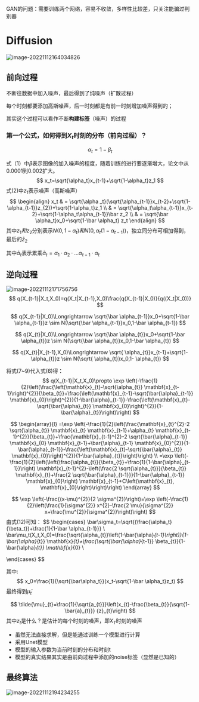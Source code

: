 GAN的问题：需要训练两个网络，容易不收敛，多样性比较差，只关注能骗过判别器

# Diffusion

![image-20221112164034826](C:\Users\jyh\AppData\Roaming\Typora\typora-user-images\image-20221112164034826.png)

## 前向过程

不断往数据中加入噪声，最后得到了纯噪声（扩散过程）

每个时刻都要添加高斯噪声，后一时刻都是有前一时刻增加噪声得到的；

其实这个过程可以看作不断**构建标签**（噪声）的过程

### 第一个公式，如何得到$X_t$时刻的分布（前向过程）？

$$
\alpha _t = 1- \beta_t
$$

式（1）中$\beta$表示图像的加入噪声的程度，随着训练的进行要逐渐增大，论文中从0.0001到0.002扩大。
$$
x_t=\sqrt{\alpha_t}x_{t-1}+\sqrt{1-\alpha_t}z_1
$$
式(2)中$z_1$表示噪声（高斯噪声）
$$
\begin{align}
          x_t & = \sqrt{\alpha _t}(\sqrt{\alpha_{t-1}}x_{t-2}+\sqrt{1-\alpha_{t-1}}z_{2})+\sqrt{1-\alpha_t}z_1 \\
           & = \sqrt{\alpha_t\alpha_{t-1}}x_{t-2}+\sqrt{1-\alpha_t\alpha_{t-1}}\bar z_2 \\
           & = \sqrt{\bar \alpha_t}x_0+\sqrt{1-\bar \alpha_t} z_t
          \end{align}
$$
其中$z_1和z_2$分别表示$N(0,1-\alpha_t)和N(0,\alpha_t(1-\alpha_{t-1}))$，独立同分布可相加得到，最后的$\bar z_2$

其中$\bar \alpha_t$表示累乘$\bar \alpha_t=\alpha_1\cdot \alpha_2 \cdot \dots \alpha_{t-1}\cdot \alpha_{t}$

## 逆向过程

![image-20221112171756756](C:\Users\jyh\AppData\Roaming\Typora\typora-user-images\image-20221112171756756.png)
$$
q(X_{t-1}|X_t,X_0)=q(X_t|X_{t-1},X_0)\frac{q(X_{t-1}|X_0)}{q((X_t|X_0))}
$$

$$
q(X_{t-1}|X_0)\Longrightarrow	 \sqrt{\bar \alpha_{t-1}}x_0+\sqrt{1-\bar \alpha_{t-1}}z \sim N(\sqrt{\bar \alpha_{t-1}}x_0,1-\bar \alpha_{t-1})
$$


$$
q(X_{t}|X_0)\Longrightarrow	 \sqrt{\bar \alpha_{t}}x_0+\sqrt{1-\bar \alpha_{t}}z \sim N(\sqrt{\bar \alpha_{t}}x_0,1-\bar \alpha_{t})
$$

$$
q(X_{t}|X_{t-1},X_0)\Longrightarrow	 \sqrt{ \alpha_{t}}x_{t-1}+\sqrt{1- \alpha_{t}}z \sim N(\sqrt{ \alpha_{t}}x_0,1- \alpha_{t})
$$

将式(7~9)代入式(6)得：
$$
q(X_{t-1}|X_t,X_0)\propto \exp \left(-\frac{1}{2}\left(\frac{\left(\mathbf{x}_{t}-\sqrt{\alpha_{t}} \mathbf{x}_{t-1}\right)^{2}}{\beta_{t}}+\frac{\left(\mathbf{x}_{t-1}-\sqrt{\bar{\alpha}_{t-1}} \mathbf{x}_{0}\right)^{2}}{1-\bar{\alpha}_{t-1}}-\frac{\left(\mathbf{x}_{t}-\sqrt{\bar{\alpha}_{t}} \mathbf{x}_{0}\right)^{2}}{1-\bar{\alpha}_{t}}\right)\right)
$$

$$
\begin{array}{l}
=\exp \left(-\frac{1}{2}\left(\frac{\mathbf{x}_{t}^{2}-2 \sqrt{\alpha_{t}} \mathbf{x}_{t} \mathbf{x}_{t-1}+\alpha_{t} \mathbf{x}_{t-1}^{2}}{\beta_{t}}+\frac{\mathbf{x}_{t-1}^{2}-2 \sqrt{\bar{\alpha}_{t-1}} \mathbf{x}_{0} \mathbf{x}_{t-1}+\bar{\alpha}_{t-1} \mathbf{x}_{0}^{2}}{1-\bar{\alpha}_{t-1}}-\frac{\left(\mathbf{x}_{t}-\sqrt{\bar{\alpha}_{t}} \mathbf{x}_{0}\right)^{2}}{1-\bar{\alpha}_{t}}\right)\right) \\
=\exp \left(-\frac{1}{2}\left(\left(\frac{\alpha_{t}}{\beta_{t}}+\frac{1}{1-\bar{\alpha}_{t-1}}\right) \mathbf{x}_{t-1}^{2}-\left(\frac{2 \sqrt{\alpha_{t}}}{\beta_{t}} \mathbf{x}_{t}+\frac{2 \sqrt{\bar{\alpha}_{t-1}}}{1-\bar{\alpha}_{t-1}} \mathbf{x}_{0}\right) \mathbf{x}_{t-1}+C\left(\mathbf{x}_{t}, \mathbf{x}_{0}\right)\right)\right) 
\end{array}
$$


$$
\exp \left(-\frac{(x-\mu)^{2}}{2 \sigma^{2}}\right)=\exp \left(-\frac{1}{2}\left(\frac{1}{\sigma^{2}} x^{2}-\frac{2 \mu}{\sigma^{2}} x+\frac{\mu^{2}}{\sigma^{2}}\right)\right)
$$
由式(12)可知：
$$
\begin{cases}
\bar\sigma_t=\sqrt{(\frac{\alpha_t}{\beta_t})+\frac{1}{1-\bar \alpha_{t-1}}} \\
\bar\mu_t(X_t,X_0)=\frac{\sqrt{\alpha_{t}}\left(1-\bar{\alpha}_{t-1}\right)}{1-\bar{\alpha}_{t}} \mathbf{x}_{t}+\frac{\sqrt{\bar{\alpha}_{t-1}} \beta_{t}}{1-\bar{\alpha}_{t}} \mathbf{x}_{0} \\

\end{cases}
$$

其中:
$$
x_0=\frac{1}{\sqrt{\bar\alpha_t}}(x_t-\sqrt{1-\bar \alpha_t}z_t)
$$
最终得到$\tilde{\mu}_{t}$



$$
\tilde{\mu}_{t}=\frac{1}{\sqrt{a_{t}}}\left(x_{t}-\frac{\beta_{t}}{\sqrt{1-\bar{a}_{t}}} {z}_{t}\right)
$$
其中$z_t$是什么？是估计的每个时刻的噪声，即$X_T$时刻的噪声

- 虽然无法直接求解，但是能通过训练一个模型进行计算
- 采用Unet模型
- 模型的输入参数为当前时刻的分布和时刻t
- 模型的真实结果其实是由前向过程中添加的noise标签（显然是已知的）

## 最终算法

![image-20221112194234255](C:\Users\jyh\AppData\Roaming\Typora\typora-user-images\image-20221112194234255.png)

 









